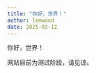 ```yaml
---
title: "你好，世界！"
author: lemwood
date: 2025-03-12
---
```


<!-- truncate -->  <!-- 添加此行 -->

你好，世界！

网站目前为测试阶段，请见谅。